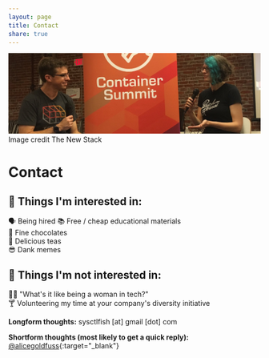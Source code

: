 ```yaml
---
layout: page
title: Contact
share: true
---
```

<img src="/images/contactphoto.png" alt="">
<figcaption>Image credit The New Stack</figcaption>

# Contact

## :tada: Things I'm interested in:

:speaking_head: Being hired 
:books: Free / cheap educational materials  
:chocolate_bar: Fine chocolates  
:tea: Delicious teas  
:sunglasses: Dank memes  

## :no_entry_sign: Things I'm not interested in:
 
:woman_technologist: "What's it like being a woman in tech?"  
:cocktail: Volunteering my time at your company's diversity initiative  

**Longform thoughts:** sysctlfish [at] gmail [dot] com 

**Shortform thoughts (most likely to get a quick reply):** [@alicegoldfuss](http://twitter.com/alicegoldfuss){:target="_blank"}
